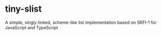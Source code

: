 # tiny-slist
A simple, singly-linked, scheme-like list implementation based on SRFI-1 for JavaScript and TypeScript
